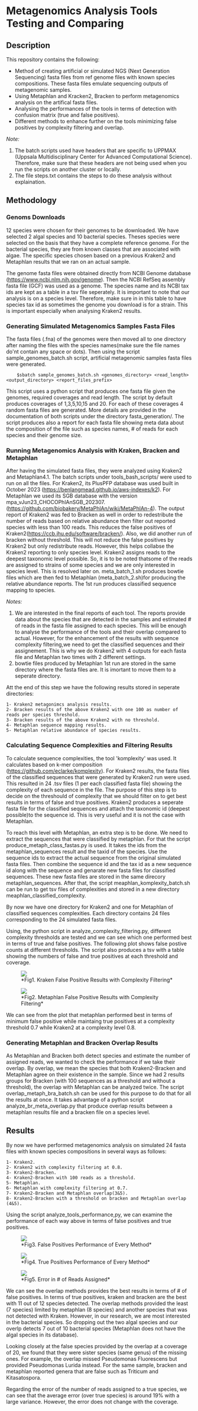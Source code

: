 # Metagenomics Analysis Tools Testing and Comparing

## Description
This repository contains the following:
- Method of creating artificial or simulated NGS (Next Generation Sequencing) fasta files from ref genome files with known species compositions. These fasta files emulate sequencing outputs of metagenomic samples. 
- Using Metaphlan and Kracken2, Bracken to perform metagenomics analysis on the artifical fasta files.
- Analysing the performances of the tools in terms of detection with confusion matrix (true and false positives).
- Different methods to enhance further on the tools minimizing false positives by complexity filtering and overlap.

*Note:* 
1. The batch scripts used have headers that are specific to UPPMAX (Uppsala Multidisciplinary Center for Advanced Computational Science). Therefore, make sure that
these headers are not being used when you run the scripts on another cluster or locally.
2. The file steps.txt contains the steps to do these analysis without explaination. 

## Methodology

### Genoms Downloads
12 species were chosen for their genomes to be downloaded. We have selected 2 algal species and 10 bacterial species.
Theses species were selected on the basis that they have a complete reference genome. For the bacterial species, they are from known classes that are associated with algae.
The specific species chosen based on a previous Kraken2 and Metaphlan results that we ran on an actual sample.

The genome fasta files were obtained directly from NCBI Genome database (https://www.ncbi.nlm.nih.gov/genome). Then the NCBI RefSeq assembly fasta file (GCF) was used as a genome.
The species name and its NCBI tax ids are kept as a table in a tsv file seperately. It is important to note that our analysis is on a species level. Therefore, make sure in 
in this table to have species tax id as sometimes the genome you download is for a strain. This is important especially when analysing Kraken2 results.

### Generating Simulated Metagenomics Samples Fasta Files
The fasta files (.fna) of the genomes were then moved all to one directory after naming the files with the species names(make sure the file names do'nt contain any space or dots). 
Then using the script sample_genomes_batch.sh script, artificial metagenomic samples fasta files were generated.

    
        $sbatch sample_genomes_batch.sh <genomes_directory> <read_length> <output_directory> <report_files_prefix>
           
This script uses a python script that produces one fasta file given the genomes, required coverages and read length. The script by default produces coverages of 1,3,5,10,15 and 20. For each
of these coverages 4 random fasta files are generated. More details are provided in the documentation of both scripts under the directory fasta_generation/.
The script produces also a report for each fasta file showing meta data about the composition of the file such as species names, # of reads for each species and their genome size.

### Running Metagenomics Analysis with Kraken, Bracken and Metaphlan

After having the simulated fasta files, they were analyzed using Kraken2 and Metaphlan4.1. The batch scripts under tools_bash_scripts/ were used to run on all the files.
For Kraken2, its PlusPFP database was used built in October 2023 (https://benlangmead.github.io/aws-indexes/k2). For Metaphlan we used its SGB database with the version mpa_vJun23_CHOCOPhlAnSGB_202307.
(https://github.com/biobakery/MetaPhlAn/wiki/MetaPhlAn-4). The output report of Kraken2 was fed to Bracken as well in order to redestribute the number of reads
based on relative abundance then filter out reported species with less than 100 reads. This reduces the false positives of Kraken2(https://ccb.jhu.edu/software/bracken/).
Also, we did another run of bracken without threshold. This will not reduce the false positives by Kraken2 but only redistribute reads. However, this helps collabse the Kraken2 reporting to 
only species level. Kraken2 assigns reads to the deepest taxonomic level possible. So, it is to be noted thatsome of the reads are assigned to strains of some species and we are only 
interested in species level. This is resolved later on.
meta_batch_1.sh produces bowtie files which are then fed to Metaphlan (meta_batch_2.sh)for producing the relative abundance reports. The 1st run produces classified sequence mapping to species.

*Notes:*
	
1. We are interested in the final reports of each tool. The reports provide data about the species that are detected in the samples and estimated # of reads in the fasta file
assigned to each species. This will be enough to analyse the performance of the tools and their overlap compared to actual. 
However, for the enhancement of the results with sequence complexity filtering,we need to get the classified sequences and their assignement. 
This is why we do Kraken2 with 4 outputs for each fasta file and Metaphlan two times with 2 different settings.
2. bowtie files produced by Metaphlan 1st run are stored in the same directory where the fasta files are. It is imortant to move them to a seperate directory.

Att the end of this step we have the following results stored in seperate directories:


	1- Kraken2 metagonimcs analysis results.
	2- Bracken results of the above Kraken2 with one 100 as number of reads per species threshold.
	3- Bracken results of the above Kraken2 with no threshold.	
	4- Metaphlan sequence mapping results.
	5- Metaphlan relative abundance of species results.

### Calculating Sequence Complexities and Filtering Results

To calculate sequence complexities, the tool 'komplexity' was used. It calculates based on k-mer composition (https://github.com/eclarke/komplexity). For Kraken2 results, the fasta
files of the classified sequences that were generated by Kraken2 run were used. This resulted in 24 .tsv files (1 per each classified fasta file) showing the complexity of each sequence
in the file. The purpose of this step is to decide on the threshould of complexity that we should filter on to get best results in terms of false and true positives.
Kraken2 produces a seperate fasta file for the classified sequences and attach the taxonomic id (deepest possible)to the sequence id. 
This is very useful and it is not the case with Metaphlan.

To reach this level with Metaphlan, an extra step is to be done. We need to extract the sequences that were classified by metaphlan. For that the script produce_metaph_class_fastas.py
is used. It takes the ids from the metaphlan_sequences result and the taxid of the species. Use the sequence ids to extract the actual sequence from the original simulated fasta files.
Then combine the sequence id and the tax id as a new sequence id along with the sequence and genarate new fasta files for classified sequences. These new fasta files are stored in the
same direcory metaphlan_sequences. After that, the script meaphlan_komplexity_batch.sh can be run to get tsv files of complexities and stored in a new directory meaphlan_classified_complexity.

By now we have one directory for Kraken2 and one for Metaphlan of classified sequences complexities. Each directory contains 24 files corresponding to the 24 simulated fasta files.

Using, the python script in  analyze_complexity_filtering.py, different complexity thresholds are tested and we can see which one performed best in terms of true and false positives. The following
plot shows false postive counts at different thresholds. The script also produces a tsv with a table showing the numbers of false and true positives at each threshold and coverage.

<figure>
	<img src=./out_complexity_analysis/kraken_results/fpVsThrPerCov.png> 
	<figcaption> *Fig1. Kraken False Positive Results with Complexity Filtering* </figcaption>
</figure>

<figure>
	<img src=./out_complexity_analysis/metaphlan_results/fpVsThrPerCov.png> 
	<figcaption> *Fig2. Metaphlan False Positive Results with Complexity Filtering* </figcaption>
</figure>


We can see from the plot that metaphlan performed best in terms of minimum false positive while maintaing true positives at a complexity threshold 0.7 
while Kraken2 at a complexity level 0.8.

### Generating Metaphlan and Bracken Overlap Results

As Metaphlan and Bracken both detect species and estimate the number of assigned reads, we wanted to check the performance if we take their overlap. By overlap, we mean
the species that both Kraken2-Bracken and Metaphlan agree on their existence in the sample. Since we had 2 results groups for Bracken (with 100 sequences as a threshold and without
a threshold), the overlap with Metaphlan can be analyzed twice. The script overlap_metaph_bra_batch.sh can be used for this purpose to do that for all the results at once.
It takes advantage of a python script analyze_br_meta_overlap.py that produce overlap results between a metaphlan results file and a bracken file on a species level. 

## Results 

By now we have performed metagenomics analysis on simulated 24 fasta files with known species compositions in several ways as follows:

	1- Kraken2.
	2- Kraken2 with complexity filtering at 0.8.
	3- Kraken2-Bracken.
	4- Kraken2-Bracken with 100 reads as a threshold.
	5- Metaphlan.
	6- Metaphlan with complexity filtering at 0.7.
	7- Kraken2-Bracken and Metaphlan overlap(3&5).
	8- Kraken2-Bracken with a threshold on bracken and Metaphlan overlap (4&5).

Using the script analyze_tools_performance,py, we can examine the performance of each way above in terms of false positives and true positives. 

<figure>
	<img src=./final_performance_comparisons/False_Positives.svg> 
	<figcaption> *Fig3. False Positives Performance of Every Method* </figcaption>
</figure>

<figure>
	<img src=./final_performance_comparisons/True_Positives.svg> 
	<figcaption> *Fig4. True Positives Performance of Every Method* </figcaption>
</figure>

<figure>
	<img src=./final_performance_comparisons/Error_Reads.png> 
	<figcaption> *Fig5. Error in # of Reads Assigned* </figcaption>
</figure>



We can see the overlap methods provides the best results in terms of # of false positives. In terms of true positives, kraken and bracken are the best with 11 out of 12 species detected. 
The overlap methods provided the least (7 species) limited by metaphlan (8 species) and another species that was not detected with Kraken. 
However, in our research, we are most interested in the bacterial species. So dropping out the two algal species and our overlp detects 7 out of 10 bacterial species (Metaphlan 
does not have the algal species in its database). 

Looking closely at the false species provided by the overlap at a coverage of 20, we found that they were sister species (same genus)
of the missing ones. For example, the overlap missed Pseudomonas Fluorescens but provided Pseudomonas Lurida instead. For the same sample, bracken and metaphlan reported genera that
are false such as Triticum and  Kitasatospora.

Regarding the error of the number of reads assigned to a true species, we can see that the average error (over true species) is around 19% with a large variance. However, the error
does not change with the coverage.


